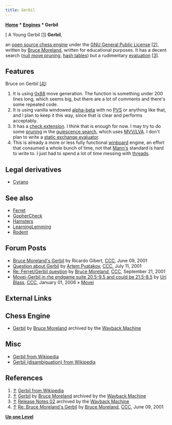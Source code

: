 ```yaml
---
title: Gerbil
---
```

**[Home](Home "Home") * [Engines](Engines "Engines") * Gerbil**

\[ A Young Gerbil <a id="cite-note-1" href="#cite-ref-1">[1]</a>
**Gerbil**,

an [open source chess engine](Category:Open_Source "Category:Open Source") under the [GNU General Public License](Free_Software_Foundation#GPL "Free Software Foundation") <a id="cite-note-2" href="#cite-ref-2">[2]</a>, written by [Bruce Moreland](Bruce_Moreland "Bruce Moreland"), written for educational purposes. It has a decent search ([null move pruning](Null_Move_Pruning "Null Move Pruning"), [hash tables](Transposition_Table "Transposition Table")) but a rudimentary [evaluation](Evaluation "Evaluation") <a id="cite-note-3" href="#cite-ref-3">[3]</a>.

## Features

Bruce on Gerbil <a id="cite-note-4" href="#cite-ref-4">[4]</a>:

1. It is using [0x88](0x88 "0x88") move generation. The function is something under 200 lines long, which seems big, but there are a lot of comments and there's some repeated code.
1. It is using vanilla windowed [alpha-beta](Alpha-Beta "Alpha-Beta") with no [PVS](Principal_Variation_Search "Principal Variation Search") or anything like that, and I plan to keep it this way, since that is clear and performs acceptably.
1. It has a [check extension](Check_Extensions "Check Extensions"). I think that is enough for now. I may try to do some [pruning](Pruning "Pruning") in the [quiescence search](Quiescence_Search "Quiescence Search"), which uses [MVV/LVA](MVV-LVA "MVV-LVA"). I don't plan to write a [static exchange evaluator](Static_Exchange_Evaluation "Static Exchange Evaluation").
1. This is already a more or less fully functional [winboard](WinBoard "WinBoard") engine, an effort that consumed a whole bunch of time, not that [Mann's](Tim_Mann "Tim Mann") standard is hard to write to. I just had to spend a lot of time messing with [threads](Thread "Thread").

## Legal derivatives

- [Cyrano](index.php?title=Cyrano&action=edit&redlink=1 "Cyrano (page does not exist)")

## See also

- [Ferret](Ferret "Ferret")
- [GopherCheck](GopherCheck "GopherCheck")
- [Hamsters](Hamsters "Hamsters")
- [LearningLemming](LearningLemming "LearningLemming")
- [Rodent](Rodent "Rodent")

## Forum Posts

- [Bruce Moreland's Gerbil](https://www.stmintz.com/ccc/index.php?id=174392) by Ricardo Gibert, [CCC](CCC "CCC"), June 09, 2001
- [Question about Gerbil](https://www.stmintz.com/ccc/index.php?id=179247) by [Artem Pyatakov](Artem_Petakov "Artem Petakov"), [CCC](CCC "CCC"), July 11, 2001
- [Re: Ferret/Gerbil question](https://www.stmintz.com/ccc/index.php?id=189800) by [Bruce Moreland](Bruce_Moreland "Bruce Moreland"), [CCC](CCC "CCC"), September 21, 2001
- [Movei-Gerbil in rhe endgame suite 20.5-9.5 and could be 21.5-8.5](https://www.stmintz.com/ccc/index.php?id=476082) by [Uri Blass](Uri_Blass "Uri Blass"), [CCC](CCC "CCC"), January 01, 2006 » [Movei](Movei "Movei")

## External Links

## Chess Engine

- [Gerbil](http://web.archive.org/web/20070607151211/www.brucemo.com/compchess/gerbil/index.htm) by [Bruce Moreland](Bruce_Moreland "Bruce Moreland") archived by the [Wayback Machine](https://en.wikipedia.org/wiki/Wayback_Machine)

## Misc

- [Gerbil from Wikipedia](https://en.wikipedia.org/wiki/Gerbil)
- [Gerbil (disambiguation) from Wikipedia](<https://en.wikipedia.org/wiki/Gerbil_(disambiguation)>)

## References

1. <a id="cite-ref-1" href="#cite-note-1">↑</a> [Gerbil from Wikipedia](https://en.wikipedia.org/wiki/Gerbil)
1. <a id="cite-ref-2" href="#cite-note-2">↑</a> [Gerbil](http://web.archive.org/web/20070607151211/www.brucemo.com/compchess/gerbil/index.htm) by [Bruce Moreland](Bruce_Moreland "Bruce Moreland") archived by the [Wayback Machine](https://en.wikipedia.org/wiki/Wayback_Machine)
1. <a id="cite-ref-3" href="#cite-note-3">↑</a> [Release Notes 02](http://web.archive.org/web/20070602233810/http://www.seanet.com/~brucemo/gerbil/release.txt) archived by the [Wayback Machine](https://en.wikipedia.org/wiki/Wayback_Machine)
1. <a id="cite-ref-4" href="#cite-note-4">↑</a> [Re: Bruce Moreland's Gerbil](https://www.stmintz.com/ccc/index.php?id=174438) by [Bruce Moreland](Bruce_Moreland "Bruce Moreland"), [CCC](CCC "CCC"), June 09, 2001

**[Up one Level](Engines "Engines")**

